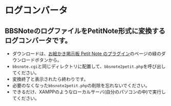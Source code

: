 # ログコンバータ
## BBSNoteのログファイルをPetitNote形式に変換するログコンバータです。

- ダウンロードは、[お絵かき掲示板 Petit Note のプラグイン](https://github.com/satopian/PetitNote_plugin)のページの緑のダウンロードボタンから。  
- `bbsnote.cgi`と同じディレクトリに配置して、`bbsnote2petit.php`を呼び出してください。   
- 変換終了と表示されたら終わりです。  
- 必要のなくなった`bbsnote2petit.php`の削除を忘れないでください。    
- できるだけ、XAMPPのようなローカルサーバ(自分のパソコンの中)で実行してください。  

